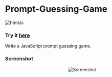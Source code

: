 # Prompt-Guessing-Game

![htmlJs](https://user-images.githubusercontent.com/49698792/182232121-01a3d3da-6d51-498a-8b6c-f443ca7454e1.png)

### Try it [here](https://guillaumeauger85.github.io/Prompt-Guessing-Game/)

Write a JavaScript prompt guessing game.

### Screenshot

<p align="center">
  <img src="https://user-images.githubusercontent.com/49698792/181641778-5b711437-1145-4979-b96e-628c49347b75.PNG" alt="Screenshot">
</p>

